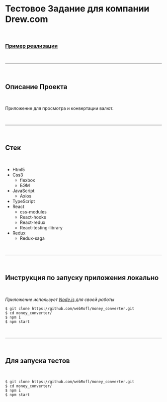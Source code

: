 # Тестовое Задание для компании Drew.com

<br>

### [Пример реализации][1]

<br/>

---

<br/>

## Описание Проекта

<br />

Приложение для просмотра и конвертации валют.

<br />

---

<br />

## Стек

<br />

- Html5
- Css3
  - flexbox
  - БЭМ
- JavaScript
  - Axios
- TypeScript
- React
  - css-modules
  - React-hooks
  - React-redux
  - React-testing-library
- Redux
  - Redux-saga

<br />

---

<br />

## Инструкция по запуску приложения **локально**

<br />

_Приложение использует [Node.js][2] для своей работы_

```
$ git clone https://github.com/webRofl/money_converter.git
$ cd money_converter/
$ npm i
$ npm start
```

<br />

---

<br />

## Для запуска тестов

<br />

```
$ git clone https://github.com/webRofl/money_converter.git
$ cd money_converter/
$ npm i
$ npm start
```

[1]: https://webrofl.github.io/money_converter
[2]: https://nodejs.org/
